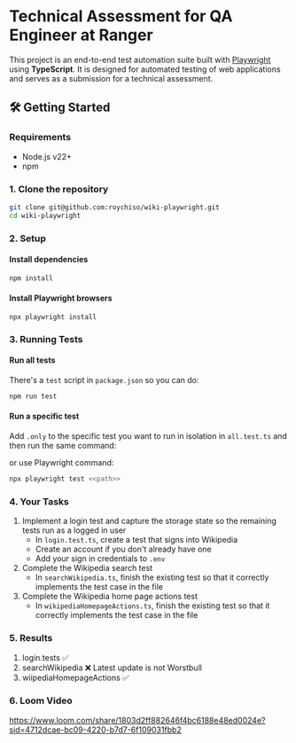 # Technical Assessment for QA Engineer at Ranger

This project is an end-to-end test automation suite built with [Playwright](https://playwright.dev/) using **TypeScript**. It is designed for automated testing of web applications and serves as a submission for a technical assessment.


## 🛠️ Getting Started

### Requirements

-   Node.js v22+
-   npm

### 1. Clone the repository

```bash
git clone git@github.com:roychiso/wiki-playwright.git
cd wiki-playwright
```

### 2. Setup

#### Install dependencies
```bash
npm install
```

#### Install Playwright browsers
```
npx playwright install
```

### 3. Running Tests

#### Run all tests

There's a `test` script in `package.json` so you can do:

```bash
npm run test
```

#### Run a specific test

Add `.only` to the specific test you want to run in isolation in `all.test.ts` and then run the same command:

or use Playwright command:

```bash
npx playwright test <<path>>
```


### 4. Your Tasks

1. Implement a login test and capture the storage state so the remaining tests run as a logged in user
    - In `login.test.ts`, create a test that signs into Wikipedia
    - Create an account if you don't already have one
    - Add your sign in credentials to `.env`
2. Complete the Wikipedia search test
    - In `searchWikipedia.ts`, finish the existing test so that it correctly implements the test case in the file
3. Complete the Wikipedia home page actions test
    - In `wikipediaHomepageActions.ts`, finish the existing test so that it correctly implements the test case in the file
 
### 5. Results

1.  login.tests  ✅
2.  searchWikipedia ❌ Latest update is not Worstbull
3.  wiipediaHomepageActions ✅


### 6. Loom Video
https://www.loom.com/share/1803d2ff882646f4bc6188e48ed0024e?sid=4712dcae-bc09-4220-b7d7-6f109031fbb2